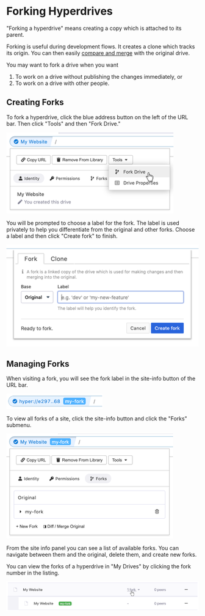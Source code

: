 # Forking Hyperdrives

"Forking a hyperdrive" means creating a copy which is attached to its parent.

Forking is useful during development flows. It creates a clone which tracks its origin. You can then easily [compare and merge](comparing-and-merging-hyperdrives.md) with the original drive.

You may want to fork a drive when you want

1. To work on a drive without publishing the changes immediately, or
2. To work on a drive with other people.

## Creating Forks

To fork a hyperdrive, click the blue address button on the left of the URL bar. Then click "Tools" and then "Fork Drive."

![](../.gitbook/assets/fork-drive.png)

You will be prompted to choose a label for the fork. The label is used privately to help you differentiate from the original and other forks. Choose a label and then click "Create fork" to finish.

![](../.gitbook/assets/fork-drive-dialog.png)

## Managing Forks

When visiting a fork, you will see the fork label in the site-info button of the URL bar.

![Viewing a fork labeled &quot;my-fork.&quot;](../.gitbook/assets/fork-site-info.png)

To view all forks of a site, click the site-info button and click the "Forks" submenu.

![](../.gitbook/assets/site-info-forks.png)

From the site info panel you can see a list of available forks. You can navigate between them and the original, delete them, and create new forks.

You can view the forks of a hyperdrive in "My Drives" by clicking the fork number in the listing.

![](../.gitbook/assets/my-drives-forks.png)


